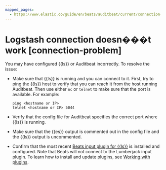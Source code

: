 ```yaml
---
mapped_pages:
  - https://www.elastic.co/guide/en/beats/auditbeat/current/connection-problem.html
---
```


# Logstash connection doesn���t work [connection-problem]

You may have configured {{ls}} or Auditbeat incorrectly. To resolve the issue:

* Make sure that {{ls}} is running and you can connect to it. First, try to ping the {{ls}} host to verify that you can reach it from the host running Auditbeat. Then use either `nc` or `telnet` to make sure that the port is available. For example:

    ```shell
    ping <hostname or IP>
    telnet <hostname or IP> 5044
    ```

* Verify that the config file for Auditbeat specifies the correct port where {{ls}} is running.
* Make sure that the {{es}} output is commented out in the config file and the {{ls}} output is uncommented.
* Confirm that the most recent [Beats input plugin for {{ls}}](logstash://docs/reference/plugins-inputs-beats.md) is installed and configured. Note that Beats will not connect to the Lumberjack input plugin. To learn how to install and update plugins, see [Working with plugins](logstash://docs/reference/working-with-plugins.md).


